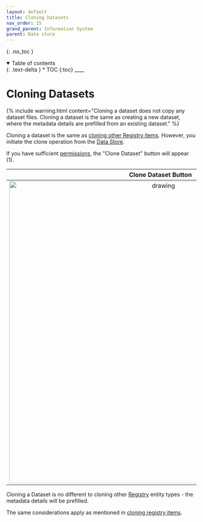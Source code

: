 ```yaml
---
layout: default
title: Cloning Datasets
nav_order: 15
grand_parent: Information System
parent: Data store
---
```


{: .no_toc }

<details  open markdown="block">
  <summary>
    Table of contents
  </summary>
{: .text-delta }
* TOC
{:toc}
____
</details>

# Cloning Datasets

{% include warning.html content="Cloning a dataset does not copy any dataset files. Cloning a dataset is the same as creating a new dataset, where the metadata details are prefilled from an existing dataset." %}

Cloning a dataset is the same as [cloning other Registry items](../provenance/registry/clone). However, you initiate the clone operation from the [Data Store](./overview).

If you have sufficient [permissions](../provenance/registry/clone#required-permissions), the "Clone Dataset" button will appear (1).

|                                    Clone Dataset Button                                    |
| :----------------------------------------------------------------------------------------: |
| <img src="../../../assets/images/data_store/clone_dataset.png" alt="drawing" width="800"/> |

Cloning a Dataset is no different to cloning other [Registry](../provenance/registry/overview) entity types - the metadata details will be prefilled.

The same considerations apply as mentioned in [cloning registry items](../provenance/registry/clone).

